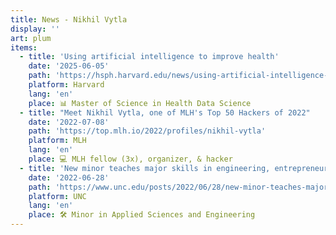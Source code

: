 ```yaml
---
title: News - Nikhil Vytla
display: ''
art: plum
items:
  - title: 'Using artificial intelligence to improve health'
    date: '2025-06-05'
    path: 'https://hsph.harvard.edu/news/using-artificial-intelligence-to-improve-health/'
    platform: Harvard
    lang: 'en'
    place: 📊 Master of Science in Health Data Science
  - title: "Meet Nikhil Vytla, one of MLH's Top 50 Hackers of 2022"
    date: '2022-07-08'
    path: 'https://top.mlh.io/2022/profiles/nikhil-vytla'
    platform: MLH
    lang: 'en'
    place: 💻 MLH fellow (3x), organizer, & hacker
  - title: 'New minor teaches major skills in engineering, entrepreneurship'
    date: '2022-06-28'
    path: 'https://www.unc.edu/posts/2022/06/28/new-minor-teaches-major-skills-in-engineering-entrepreneurship/'
    platform: UNC
    lang: 'en'
    place: 🛠️ Minor in Applied Sciences and Engineering
---
```


<SubNav />

<ListPosts :posts="frontmatter.items.reverse()" />
